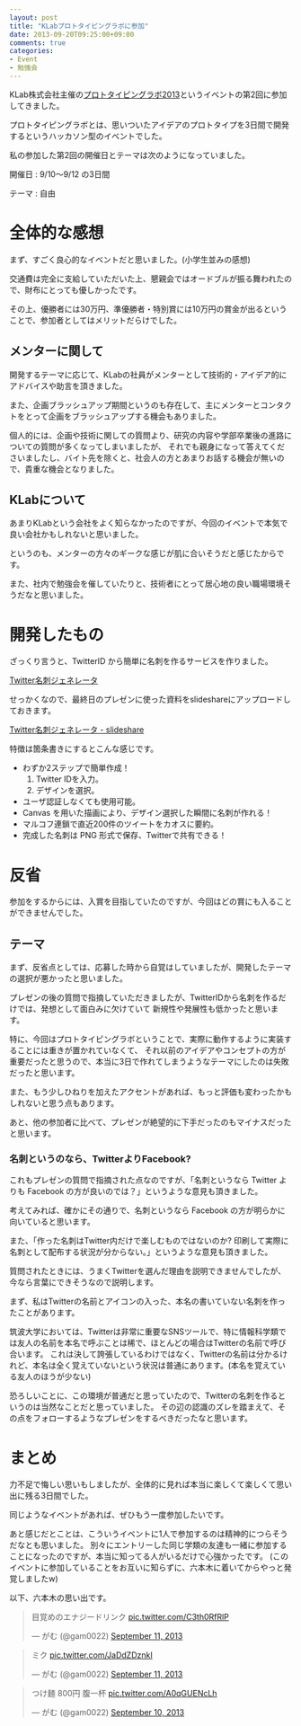 ```yaml
---
layout: post
title: "KLabプロトタイピングラボに参加"
date: 2013-09-20T09:25:00+09:00
comments: true
categories: 
- Event
- 勉強会
---
```


KLab株式会社主催の[プロトタイピングラボ2013](http://www.prototypinglab.klab.jp/2013/)というイベントの第2回に参加してきました。

プロトタイピングラボとは、思いついたアイデアのプロトタイプを3日間で開発するというハッカソン型のイベントでした。

私の参加した第2回の開催日とテーマは次のようになっていました。

開催日
: 9/10〜9/12 の3日間

テーマ
: 自由

<!--more-->


# 全体的な感想

まず、すごく良心的なイベントだと思いました。(小学生並みの感想)

交通費は完全に支給していただいた上、懇親会ではオードブルが振る舞われたので、財布にとっても優しかったです。

その上、優勝者には30万円、準優勝者・特別賞には10万円の賞金が出るということで、参加者としてはメリットだらけでした。


## メンターに関して

開発するテーマに応じて、KLabの社員がメンターとして技術的・アイデア的にアドバイスや助言を頂きました。

また、企画ブラッシュアップ期間というのも存在して、主にメンターとコンタクトをとって企画をブラッシュアップする機会もありました。

個人的には、企画や技術に関しての質問より、研究の内容や学部卒業後の進路についての質問が多くなってしまいましたが、
それでも親身になって答えてくださいましたし、バイト先を除くと、社会人の方とあまりお話する機会が無いので、貴重な機会となりました。


## KLabについて

あまりKLabという会社をよく知らなかったのですが、今回のイベントで本気で良い会社かもしれないと思いました。

というのも、メンターの方々のギークな感じが肌に合いそうだと感じたからです。

また、社内で勉強会を催していたりと、技術者にとって居心地の良い職場環境そうだなと思いました。


# 開発したもの

ざっくり言うと、TwitterID から簡単に名刺を作るサービスを作りました。

[Twitter名刺ジェネレータ](http://gam0022.net/app/tmg/)

せっかくなので、最終日のプレゼンに使った資料をslideshareにアップロードしておきます。

[Twitter名刺ジェネレータ - slideshare](http://www.slideshare.net/shohosoda9/twitter-26428486)


特徴は箇条書きにするとこんな感じです。

* わずか2ステップで簡単作成！
  1. Twitter IDを入力。
  2. デザインを選択。
* ユーザ認証しなくても使用可能。
* Canvas を用いた描画により、デザイン選択した瞬間に名刺が作れる！
* マルコフ連鎖で直近200件のツイートをカオスに要約。
* 完成した名刺は PNG 形式で保存、Twitterで共有できる！


# 反省

参加をするからには、入賞を目指していたのですが、今回はどの賞にも入ることができませんでした。


## テーマ

まず、反省点としては、応募した時から自覚はしていましたが、開発したテーマの選択が悪かったと思いました。

プレゼンの後の質問で指摘していただきましたが、TwitterIDから名刺を作るだけでは、発想として面白みに欠けていて
新規性や発展性も低かったと思います。

特に、今回はプロトタイピングラボということで、実際に動作するように実装することには重きが置かれていなくて、
それ以前のアイデアやコンセプトの方が重要だったと思うので、本当に3日で作れてしまうようなテーマにしたのは失敗だったと思います。

また、もう少しひねりを加えたアクセントがあれば、もっと評価も変わったかもしれないと思う点もあります。

あと、他の参加者に比べて、プレゼンが絶望的に下手だったのもマイナスだったと思います。


### 名刺というのなら、TwitterよりFacebook?

これもプレゼンの質問で指摘された点なのですが、「名刺というなら Twitter よりも Facebook の方が良いのでは？」というような意見も頂きました。

考えてみれば、確かにその通りで、名刺というなら Facebook の方が明らかに向いていると思います。

また、「作った名刺はTwitter内だけで楽しむものではないのか? 印刷して実際に名刺として配布する状況が分からない。」というような意見も頂きました。

質問されたときには、うまくTwitterを選んだ理由を説明できませんでしたが、今なら言葉にできそうなので説明します。

まず、私はTwitterの名前とアイコンの入った、本名の書いていない名刺を作ったことがあります。

筑波大学においては、Twitterは非常に重要なSNSツールで、特に情報科学類では友人の名前を本名で呼ぶことは稀で、ほとんどの場合はTwitterの名前で呼び合います。
これは決して誇張しているわけではなく、Twitterの名前は分かるけれど、本名は全く覚えていないという状況は普通にあります。(本名を覚えている友人のほうが少ない)

恐ろしいことに、この環境が普通だと思っていたので、Twitterの名刺を作るというのは当然なことだと思っていました。
その辺の認識のズレを踏まえて、その点をフォローするようなプレゼンをするべきだったなと思います。


# まとめ

力不足で悔しい思いもしましたが、全体的に見れば本当に楽しくて楽しくて思い出に残る3日間でした。

同じようなイベントがあれば、ぜひもう一度参加したいです。

あと感じだとことは、こういうイベントに1人で参加するのは精神的につらそうだなとも思いました。
別々にエントリーした同じ学類の友達も一緒に参加することになったのですが、本当に知ってる人がいるだけで心強かったです。
(このイベントに参加していることをお互いに知らずに、六本木に着いてからやっと発覚しましたw)

以下、六本木の思い出です。

<blockquote class="twitter-tweet"><p>目覚めのエナジードリンク <a href="http://t.co/C3th0RfRlP">pic.twitter.com/C3th0RfRlP</a></p>&mdash; がむ (@gam0022) <a href="https://twitter.com/gam0022/statuses/377930887545233409">September 11, 2013</a></blockquote>
<script async src="//platform.twitter.com/widgets.js" charset="utf-8"></script>

<blockquote class="twitter-tweet"><p>ミク <a href="http://t.co/JaDdZDznkI">pic.twitter.com/JaDdZDznkI</a></p>&mdash; がむ (@gam0022) <a href="https://twitter.com/gam0022/statuses/377595910647459840">September 11, 2013</a></blockquote>
<script async src="//platform.twitter.com/widgets.js" charset="utf-8"></script>

<blockquote class="twitter-tweet"><p>つけ麺 800円 腹一杯 <a href="http://t.co/A0qGUENcLh">pic.twitter.com/A0qGUENcLh</a></p>&mdash; がむ (@gam0022) <a href="https://twitter.com/gam0022/statuses/377400467501744128">September 10, 2013</a></blockquote>
<script async src="//platform.twitter.com/widgets.js" charset="utf-8"></script>

